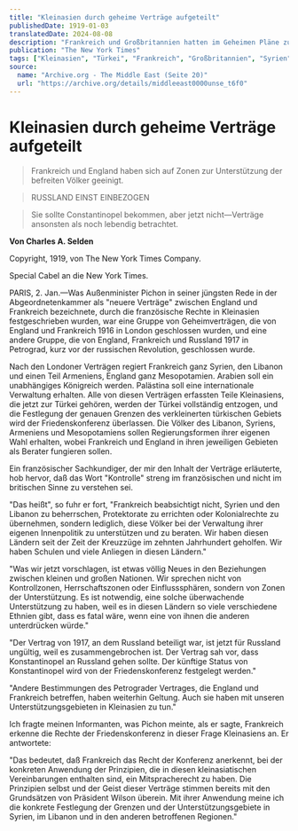 ```yaml
---
title: "Kleinasien durch geheime Verträge aufgeteilt"
publishedDate: 1919-01-03
translatedDate: 2024-08-08
description: "Frankreich und Großbritannien hatten im Geheimen Pläne zur Aufteilung Kleinasiens nach dem Krieg geschmiedet. Syrien, Libanon und Teile Armeniens fielen unter französischen Einfluss, während Mesopotamien unter britische Kontrolle geriet. Beide Länder betonten, lediglich unterstützen und beraten zu wollen, jedoch keine Kolonien zu errichten. Russland, zuvor ebenfalls beteiligt, war aufgrund der Revolution ausgeschieden. Die endgültigen Grenzen und Verwaltungsstrukturen sollten auf einer Friedenskonferenz festgelegt werden. Die Franzosen betonten die Übereinstimmung ihrer Pläne mit Wilsons Selbstbestimmungsgedanken."
publication: "The New York Times"
tags: ["Kleinasien", "Türkei", "Frankreich", "Großbritannien", "Syrien", "Libanon", "Armenien", "Mesopotamien", "Russland", "ErsterWeltkrieg", "Geheimverträge", "Kolonialismus", "NaherOsten", "Geopolitik", "WilsonPrinzipien", "Friedenskonferenz"]
source:
  name: "Archive.org - The Middle East (Seite 20)"
  url: "https://archive.org/details/middleeast0000unse_t6f0"
---
```


# Kleinasien durch geheime Verträge aufgeteilt

> Frankreich und England haben sich auf Zonen zur Unterstützung der befreiten Völker geeinigt.

> RUSSLAND EINST EINBEZOGEN

> Sie sollte Constantinopel bekommen, aber jetzt nicht—Verträge ansonsten als noch lebendig betrachtet.

**Von Charles A. Selden**

Copyright, 1919, von The New York Times Company.

Special Cabel an die New York Times.

PARIS, 2. Jan.—Was Außenminister Pichon in seiner jüngsten Rede in der Abgeordnetenkammer als "neuere Verträge" zwischen England und Frankreich bezeichnete, durch die französische Rechte in Kleinasien festgeschrieben wurden, war eine Gruppe von Geheimverträgen, die von England und Frankreich 1916 in London geschlossen wurden, und eine andere Gruppe, die von England, Frankreich und Russland 1917 in Petrograd, kurz vor der russischen Revolution, geschlossen wurde.

Nach den Londoner Verträgen regiert Frankreich ganz Syrien, den Libanon und einen Teil Armeniens, England ganz Mesopotamien. Arabien soll ein unabhängiges Königreich werden. Palästina soll eine internationale Verwaltung erhalten. Alle von diesen Verträgen erfassten Teile Kleinasiens, die jetzt zur Türkei gehören, werden der Türkei vollständig entzogen, und die Festlegung der genauen Grenzen des verkleinerten türkischen Gebiets wird der Friedenskonferenz überlassen. Die Völker des Libanon, Syriens, Armeniens und Mesopotamiens sollen Regierungsformen ihrer eigenen Wahl erhalten, wobei Frankreich und England in ihren jeweiligen Gebieten als Berater fungieren sollen.

Ein französischer Sachkundiger, der mir den Inhalt der Verträge erläuterte, hob hervor, daß das Wort "Kontrolle" streng im französischen und nicht im britischen Sinne zu verstehen sei.

"Das heißt", so fuhr er fort, "Frankreich beabsichtigt nicht, Syrien und den Libanon zu beherrschen, Protektorate zu errichten oder Kolonialrechte zu übernehmen, sondern lediglich, diese Völker bei der Verwaltung ihrer eigenen Innenpolitik zu unterstützen und zu beraten. Wir haben diesen Ländern seit der Zeit der Kreuzzüge im zehnten Jahrhundert geholfen. Wir haben Schulen und viele Anliegen in diesen Ländern."

"Was wir jetzt vorschlagen, ist etwas völlig Neues in den Beziehungen zwischen kleinen und großen Nationen. Wir sprechen nicht von Kontrollzonen, Herrschaftszonen oder Einflusssphären, sondern von Zonen der Unterstützung. Es ist notwendig, eine solche überwachende Unterstützung zu haben, weil es in diesen Ländern so viele verschiedene Ethnien gibt, dass es fatal wäre, wenn eine von ihnen die anderen unterdrücken würde."

"Der Vertrag von 1917, an dem Russland beteiligt war, ist jetzt für Russland ungültig, weil es zusammengebrochen ist. Der Vertrag sah vor, dass Konstantinopel an Russland gehen sollte. Der künftige Status von Konstantinopel wird von der Friedenskonferenz festgelegt werden."

"Andere Bestimmungen des Petrograder Vertrages, die England und Frankreich betreffen, haben weiterhin Geltung. Auch sie haben mit unseren Unterstützungsgebieten in Kleinasien zu tun."

Ich fragte meinen Informanten, was Pichon meinte, als er sagte, Frankreich erkenne die Rechte der Friedenskonferenz in dieser Frage Kleinasiens an. Er antwortete:

"Das bedeutet, daß Frankreich das Recht der Konferenz anerkennt, bei der konkreten Anwendung der Prinzipien, die in diesen kleinasiatischen Vereinbarungen enthalten sind, ein Mitspracherecht zu haben. Die Prinzipien selbst und der Geist dieser Verträge stimmen bereits mit den Grundsätzen von Präsident Wilson überein. Mit ihrer Anwendung meine ich die konkrete Festlegung der Grenzen und der Unterstützungsgebiete in Syrien, im Libanon und in den anderen betroffenen Regionen."
